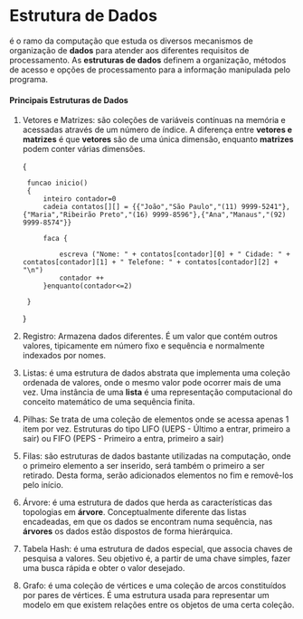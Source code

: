 # Estrutura de Dados

é o ramo da computação que estuda os diversos mecanismos de organização de **dados** para atender aos diferentes requisitos de processamento. As **estruturas de dados** definem a organização, métodos de acesso e opções de processamento para a informação manipulada pelo programa.



#### Principais Estruturas de Dados

1. Vetores e Matrizes: são coleções de variáveis contínuas na memória e acessadas através de um número de índice. A diferença entre **vetores e matrizes** é que **vetores** são de uma única dimensão, enquanto **matrizes** podem conter várias dimensões.

	{
		
		funcao inicio()
		{
			inteiro contador=0
			cadeia contatos[][] = {{"João","São Paulo","(11) 9999-5241"},{"Maria","Ribeirão Preto","(16) 9999-8596"},{"Ana","Manaus","(92) 9999-8574"}}
		
			faca {
		
				escreva ("Nome: " + contatos[contador][0] + " Cidade: " + contatos[contador][1] + " Telefone: " + contatos[contador][2] + "\n")
				contador ++
			}enquanto(contador<=2)
			
		}
	}
	
2. Registro: Armazena dados diferentes. É um valor que contém outros valores, tipicamente em número fixo e sequência e normalmente indexados por nomes.

3. Listas: é uma estrutura de dados abstrata que implementa uma coleção ordenada de valores, onde o mesmo valor pode ocorrer mais de uma vez. Uma instância de uma **lista** é uma representação computacional do conceito matemático de uma sequência finita.

4. Pilhas: Se trata de uma coleção de elementos onde se acessa apenas 1 item por vez. Estruturas do tipo LIFO (UEPS - Último a entrar, primeiro a sair) ou FIFO (PEPS - Primeiro a entra, primeiro a sair)

5. Filas: são estruturas de dados bastante utilizadas na computação, onde o primeiro elemento a ser inserido, será também o primeiro a ser retirado. Desta forma, serão adicionados elementos no fim e removê-los pelo início.

6. Árvore: é uma estrutura de dados que herda as características das topologias em **árvore**. Conceptualmente diferente das listas encadeadas, em que os dados se encontram numa sequência, nas **árvores** os dados estão dispostos de forma hierárquica.

7. Tabela Hash: é uma estrutura de dados especial, que associa chaves de pesquisa a valores. Seu objetivo é, a partir de uma chave simples, fazer uma busca rápida e obter o valor desejado.

8. Grafo: é uma coleção de vértices e uma coleção de arcos constituídos por pares de vértices. É uma estrutura usada para representar um modelo em que existem relações entre os objetos de uma certa coleção.





